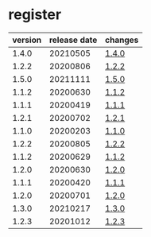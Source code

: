 # register	


|version|release date|changes|
|---|---|---|
|1.4.0|20210505|[1.4.0](./1.4.0-20210505.md)|
|1.2.2|20200806|[1.2.2](./1.2.2-20200806.md)|
|1.5.0|20211111|[1.5.0](./1.5.0-20211111.md)|
|1.1.2|20200630|[1.1.2](./1.1.2-20200630.md)|
|1.1.1|20200419|[1.1.1](./1.1.1-20200419.md)|
|1.2.1|20200702|[1.2.1](./1.2.1-20200702.md)|
|1.1.0|20200203|[1.1.0](./1.1.0-20200203.md)|
|1.2.2|20200805|[1.2.2](./1.2.2-20200805.md)|
|1.1.2|20200629|[1.1.2](./1.1.2-20200629.md)|
|1.2.0|20200630|[1.2.0](./1.2.0-20200630.md)|
|1.1.1|20200420|[1.1.1](./1.1.1-20200420.md)|
|1.2.0|20200701|[1.2.0](./1.2.0-20200701.md)|
|1.3.0|20210217|[1.3.0](./1.3.0-20210217.md)|
|1.2.3|20201012|[1.2.3](./1.2.3-20201012.md)|

